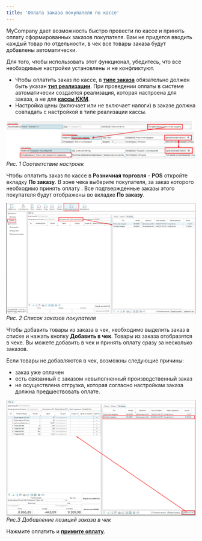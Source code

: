 ```yaml
---
title: 'Оплата заказа покупателя по кассе'
---
```


MyCompany дает возможность быстро провести по кассе и принять оплату сформированных заказов покупателя. Вам не придется вводить каждый товар по отдельности, в чек все товары заказа будут добавлены автоматически.

Для того, чтобы использовать этот функционал, убедитесь, что все необходимые настройки установлены и не конфликтуют.

-   Чтобы оплатить заказ по кассе, в [**типе заказа**](Customer_order_types.md) обязательно должен быть указан [**тип реализации**](Invoice_type.md). При проведении оплаты в системе автоматически создается реализация, которая настроена для заказа, а не для [**кассы ККМ**](Cash_registers.md).
-   Настройка цены (включает или не включает налоги) в заказе должна совпадать с настройкой в типе реализации кассы.

![](images/Customer_order_paid_on_POS_1.png)
*Рис. 1 Соответствие настроек*

  

Чтобы оплатить заказ по кассе в **Розничная торговля** - **POS** откройте вкладку **По заказу**. В зоне чека выберите покупателя, за заказ которого необходимо принять оплату . Все подтвержденные заказы этого покупателя будут отображены во вкладке **По заказу**.

![](images/Customer_order_paid_on_POS_2.png)
*Рис. 2 Список заказов покупателя*

  

Чтобы добавить товары из заказа в чек, необходимо выделить заказ в списке и нажать кнопку **Добавить в чек**.  Товары из заказа отобразятся в чеке. Вы можете добавить в чек и принять оплату сразу за несколько заказов.

Если товары не добавляются в чек, возможны следующие причины:

-   заказ уже оплачен
-   есть связанный с заказом невыполненный производственный заказ
-   не осуществлена отгрузка, которая согласно настройкам заказа должна предшествовать оплате.

![](images/Customer_order_paid_on_POS_3.png)
*Рис.3 Добавление позиций заказа в чек*

Нажмите оплатить и [**примите оплату**](POS.md#Chequepay).

  

  


